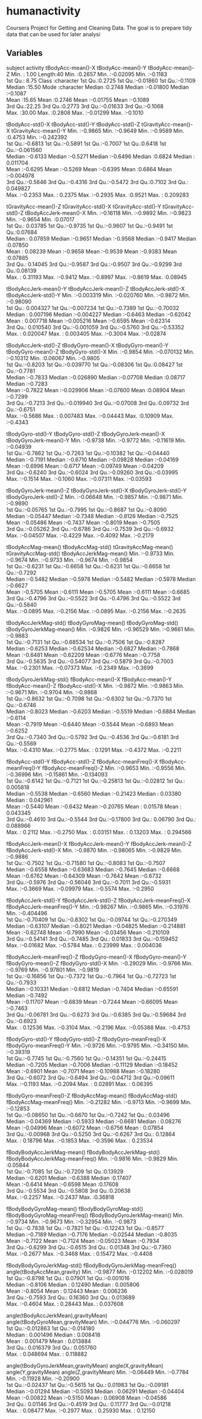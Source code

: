 humanactivity
=============

Coursera Project for Getting and Cleaning Data.  The goal is to prepare tidy data that can be used for later analysi


Variables
----------
subject          activity           tBodyAcc-mean()-X tBodyAcc-mean()-Y  tBodyAcc-mean()-Z
 Min.   : 1.00   Length:40          Min.   :0.2657    Min.   :-0.02095   Min.   :-0.1183  
 1st Qu.: 8.75   Class :character   1st Qu.:0.2725    1st Qu.:-0.01860   1st Qu.:-0.1109  
 Median :15.50   Mode  :character   Median :0.2748    Median :-0.01800   Median :-0.1087  
 Mean   :15.65                      Mean   :0.2746    Mean   :-0.01755   Mean   :-0.1089  
 3rd Qu.:22.25                      3rd Qu.:0.2773    3rd Qu.:-0.01633   3rd Qu.:-0.1068  
 Max.   :30.00                      Max.   :0.2808    Max.   :-0.01299   Max.   :-0.1010  
 
 tBodyAcc-std()-X  tBodyAcc-std()-Y  tBodyAcc-std()-Z  tGravityAcc-mean()-X tGravityAcc-mean()-Y
 Min.   :-0.9865   Min.   :-0.9649   Min.   :-0.9589   Min.   :0.4753       Min.   :-0.242392   
 1st Qu.:-0.6813   1st Qu.:-0.5891   1st Qu.:-0.7007   1st Qu.:0.6418       1st Qu.:-0.061560   
 Median :-0.6133   Median :-0.5271   Median :-0.6496   Median :0.6824       Median : 0.011704   
 Mean   :-0.6295   Mean   :-0.5269   Mean   :-0.6395   Mean   :0.6864       Mean   :-0.004978   
 3rd Qu.:-0.5646   3rd Qu.:-0.4316   3rd Qu.:-0.5472   3rd Qu.:0.7102       3rd Qu.: 0.049827   
 Max.   :-0.2353   Max.   : 0.2375   Max.   :-0.2935   Max.   :0.9521       Max.   : 0.209283   
 
 tGravityAcc-mean()-Z tGravityAcc-std()-X tGravityAcc-std()-Y tGravityAcc-std()-Z tBodyAccJerk-mean()-X
 Min.   :-0.16118     Min.   :-0.9892     Min.   :-0.9823     Min.   :-0.9654     Min.   :0.07017      
 1st Qu.: 0.03785     1st Qu.:-0.9735     1st Qu.:-0.9607     1st Qu.:-0.9491     1st Qu.:0.07684      
 Median : 0.07859     Median :-0.9651     Median :-0.9568     Median :-0.9417     Median :0.07850      
 Mean   : 0.08239     Mean   :-0.9658     Mean   :-0.9539     Mean   :-0.9383     Mean   :0.07885      
 3rd Qu.: 0.14045     3rd Qu.:-0.9587     3rd Qu.:-0.9507     3rd Qu.:-0.9299     3rd Qu.:0.08139      
 Max.   : 0.31193     Max.   :-0.9412     Max.   :-0.8997     Max.   :-0.8619     Max.   :0.08945      
 
 tBodyAccJerk-mean()-Y tBodyAccJerk-mean()-Z tBodyAccJerk-std()-X tBodyAccJerk-std()-Y
 Min.   :-0.003319     Min.   :-0.020760     Min.   :-0.9872      Min.   :-0.98090    
 1st Qu.: 0.004327     1st Qu.:-0.007234     1st Qu.:-0.7389      1st Qu.:-0.70032    
 Median : 0.007196     Median :-0.004227     Median :-0.6463      Median :-0.62042    
 Mean   : 0.007718     Mean   :-0.005216     Mean   :-0.6595      Mean   :-0.62314    
 3rd Qu.: 0.010540     3rd Qu.:-0.001059     3rd Qu.:-0.5760      3rd Qu.:-0.53352    
 Max.   : 0.020047     Max.   : 0.003405     Max.   :-0.3004      Max.   :-0.02874    
 
 tBodyAccJerk-std()-Z tBodyGyro-mean()-X  tBodyGyro-mean()-Y tBodyGyro-mean()-Z tBodyGyro-std()-X
 Min.   :-0.9854      Min.   :-0.070132   Min.   :-0.10312   Min.   :0.06067    Min.   :-0.9805  
 1st Qu.:-0.8203      1st Qu.:-0.039770   1st Qu.:-0.08306   1st Qu.:0.08427    1st Qu.:-0.7781  
 Median :-0.7833      Median :-0.026890   Median :-0.07708   Median :0.08717    Median :-0.7283  
 Mean   :-0.7822      Mean   :-0.029906   Mean   :-0.07600   Mean   :0.08904    Mean   :-0.7299  
 3rd Qu.:-0.7213      3rd Qu.:-0.019940   3rd Qu.:-0.07008   3rd Qu.:0.09732    3rd Qu.:-0.6751  
 Max.   :-0.5686      Max.   : 0.007483   Max.   :-0.04443   Max.   :0.10909    Max.   :-0.4343  
 
 tBodyGyro-std()-Y tBodyGyro-std()-Z tBodyGyroJerk-mean()-X tBodyGyroJerk-mean()-Y
 Min.   :-0.9738   Min.   :-0.9772   Min.   :-0.11619       Min.   :-0.04939      
 1st Qu.:-0.7862   1st Qu.:-0.7263   1st Qu.:-0.10382       1st Qu.:-0.04440      
 Median :-0.7191   Median :-0.6710   Median :-0.09828       Median :-0.04169      
 Mean   :-0.6996   Mean   :-0.6717   Mean   :-0.09749       Mean   :-0.04209      
 3rd Qu.:-0.6240   3rd Qu.:-0.6024   3rd Qu.:-0.09260       3rd Qu.:-0.03995      
 Max.   :-0.1514   Max.   :-0.1060   Max.   :-0.07311       Max.   :-0.03593      
 
 tBodyGyroJerk-mean()-Z tBodyGyroJerk-std()-X tBodyGyroJerk-std()-Y tBodyGyroJerk-std()-Z
 Min.   :-0.06648       Min.   :-0.9857       Min.   :-0.9871       Min.   :-0.9890      
 1st Qu.:-0.05765       1st Qu.:-0.7995       1st Qu.:-0.8687       1st Qu.:-0.8090      
 Median :-0.05447       Median :-0.7348       Median :-0.8126       Median :-0.7525      
 Mean   :-0.05486       Mean   :-0.7437       Mean   :-0.8019       Mean   :-0.7505      
 3rd Qu.:-0.05262       3rd Qu.:-0.6786       3rd Qu.:-0.7539       3rd Qu.:-0.6932      
 Max.   :-0.04507       Max.   :-0.4229       Max.   :-0.4092       Max.   :-0.2179      
 
 tBodyAccMag-mean() tBodyAccMag-std() tGravityAccMag-mean() tGravityAccMag-std() tBodyAccJerkMag-mean()
 Min.   :-0.9733    Min.   :-0.9674   Min.   :-0.9733       Min.   :-0.9674      Min.   :-0.9854       
 1st Qu.:-0.6231    1st Qu.:-0.6658   1st Qu.:-0.6231       1st Qu.:-0.6658      1st Qu.:-0.7292       
 Median :-0.5482    Median :-0.5978   Median :-0.5482       Median :-0.5978      Median :-0.6627       
 Mean   :-0.5705    Mean   :-0.6111   Mean   :-0.5705       Mean   :-0.6111      Mean   :-0.6685       
 3rd Qu.:-0.4796    3rd Qu.:-0.5522   3rd Qu.:-0.4796       3rd Qu.:-0.5522      3rd Qu.:-0.5840       
 Max.   :-0.0895    Max.   :-0.2156   Max.   :-0.0895       Max.   :-0.2156      Max.   :-0.2635       
 
 tBodyAccJerkMag-std() tBodyGyroMag-mean() tBodyGyroMag-std() tBodyGyroJerkMag-mean()
 Min.   :-0.9826       Min.   :-0.96529    Min.   :-0.9661    Min.   :-0.9883        
 1st Qu.:-0.7131       1st Qu.:-0.68534    1st Qu.:-0.7506    1st Qu.:-0.8287        
 Median :-0.6253       Median :-0.62534    Median :-0.6827    Median :-0.7868        
 Mean   :-0.6481       Mean   :-0.62209    Mean   :-0.6776    Mean   :-0.7758        
 3rd Qu.:-0.5635       3rd Qu.:-0.54077    3rd Qu.:-0.5879    3rd Qu.:-0.7003        
 Max.   :-0.2301       Max.   :-0.07373    Max.   :-0.2349    Max.   :-0.3699        
 
 tBodyGyroJerkMag-std() fBodyAcc-mean()-X fBodyAcc-mean()-Y fBodyAcc-mean()-Z fBodyAcc-std()-X 
 Min.   :-0.9872        Min.   :-0.9863   Min.   :-0.9671   Min.   :-0.9704   Min.   :-0.9868  
 1st Qu.:-0.8632        1st Qu.:-0.7098   1st Qu.:-0.6302   1st Qu.:-0.7370   1st Qu.:-0.6746  
 Median :-0.8023        Median :-0.6203   Median :-0.5519   Median :-0.6884   Median :-0.6114  
 Mean   :-0.7919        Mean   :-0.6440   Mean   :-0.5544   Mean   :-0.6893   Mean   :-0.6252  
 3rd Qu.:-0.7340        3rd Qu.:-0.5792   3rd Qu.:-0.4536   3rd Qu.:-0.6181   3rd Qu.:-0.5569  
 Max.   :-0.4310        Max.   :-0.2775   Max.   : 0.1291   Max.   :-0.4372   Max.   :-0.2211  
 
 fBodyAcc-std()-Y  fBodyAcc-std()-Z  fBodyAcc-meanFreq()-X fBodyAcc-meanFreq()-Y fBodyAcc-meanFreq()-Z
 Min.   :-0.9653   Min.   :-0.9556   Min.   :-0.36996      Min.   :-0.15861      Min.   :-0.134093    
 1st Qu.:-0.6142   1st Qu.:-0.7121   1st Qu.:-0.25813      1st Qu.:-0.02812      1st Qu.: 0.005818    
 Median :-0.5538   Median :-0.6560   Median :-0.21423      Median : 0.03380      Median : 0.042961    
 Mean   :-0.5440   Mean   :-0.6432   Mean   :-0.20765      Mean   : 0.01578      Mean   : 0.043345    
 3rd Qu.:-0.4610   3rd Qu.:-0.5544   3rd Qu.:-0.17800      3rd Qu.: 0.06790      3rd Qu.: 0.088966    
 Max.   : 0.2112   Max.   :-0.2750   Max.   : 0.03151      Max.   : 0.13203      Max.   : 0.294566    
 
 fBodyAccJerk-mean()-X fBodyAccJerk-mean()-Y fBodyAccJerk-mean()-Z fBodyAccJerk-std()-X
 Min.   :-0.9870       Min.   :-0.98065      Min.   :-0.9829       Min.   :-0.9886     
 1st Qu.:-0.7502       1st Qu.:-0.71580      1st Qu.:-0.8083       1st Qu.:-0.7507     
 Median :-0.6558       Median :-0.63683      Median :-0.7645       Median :-0.6668     
 Mean   :-0.6762       Mean   :-0.64309      Mean   :-0.7642       Mean   :-0.6732     
 3rd Qu.:-0.5976       3rd Qu.:-0.56046      3rd Qu.:-0.7011       3rd Qu.:-0.5931     
 Max.   :-0.3669       Max.   :-0.09979      Max.   :-0.5574       Max.   :-0.2950     
 
 fBodyAccJerk-std()-Y fBodyAccJerk-std()-Z fBodyAccJerk-meanFreq()-X fBodyAccJerk-meanFreq()-Y
 Min.   :-0.98267     Min.   :-0.9865      Min.   :-0.31976          Min.   :-0.404496        
 1st Qu.:-0.70409     1st Qu.:-0.8302      1st Qu.:-0.09744          1st Qu.:-0.270349        
 Median :-0.63107     Median :-0.8021      Median :-0.04825          Median :-0.214881        
 Mean   :-0.62748     Mean   :-0.7990      Mean   :-0.03456          Mean   :-0.210109        
 3rd Qu.:-0.54141     3rd Qu.:-0.7485      3rd Qu.: 0.01833          3rd Qu.:-0.159452        
 Max.   :-0.01682     Max.   :-0.5784      Max.   : 0.23999          Max.   : 0.004036        
 
 fBodyAccJerk-meanFreq()-Z fBodyGyro-mean()-X fBodyGyro-mean()-Y fBodyGyro-mean()-Z fBodyGyro-std()-X
 Min.   :-0.29029          Min.   :-0.9766    Min.   :-0.9769    Min.   :-0.97801   Min.   :-0.9819  
 1st Qu.:-0.16856          1st Qu.:-0.7372    1st Qu.:-0.7964    1st Qu.:-0.72723   1st Qu.:-0.7933  
 Median :-0.10331          Median :-0.6812    Median :-0.7404    Median :-0.65591   Median :-0.7492  
 Mean   :-0.11707          Mean   :-0.6839    Mean   :-0.7244    Mean   :-0.66095   Mean   :-0.7463  
 3rd Qu.:-0.06781          3rd Qu.:-0.6273    3rd Qu.:-0.6385    3rd Qu.:-0.59684   3rd Qu.:-0.6923  
 Max.   : 0.12536          Max.   :-0.3104    Max.   :-0.2196    Max.   :-0.05388   Max.   :-0.4753  
 
 fBodyGyro-std()-Y fBodyGyro-std()-Z fBodyGyro-meanFreq()-X fBodyGyro-meanFreq()-Y
 Min.   :-0.9726   Min.   :-0.9795   Min.   :-0.34150       Min.   :-0.39319      
 1st Qu.:-0.7745   1st Qu.:-0.7560   1st Qu.:-0.14351       1st Qu.:-0.24415      
 Median :-0.7205   Median :-0.7006   Median :-0.11129       Median :-0.18452      
 Mean   :-0.6901   Mean   :-0.7071   Mean   :-0.10988       Mean   :-0.18280      
 3rd Qu.:-0.6072   3rd Qu.:-0.6494   3rd Qu.:-0.04712       3rd Qu.:-0.09611      
 Max.   :-0.1193   Max.   :-0.2094   Max.   : 0.02891       Max.   : 0.06395      
 
 fBodyGyro-meanFreq()-Z fBodyAccMag-mean() fBodyAccMag-std() fBodyAccMag-meanFreq()
 Min.   :-0.21282       Min.   :-0.9713    Min.   :-0.9699   Min.   :-0.12853      
 1st Qu.:-0.08650       1st Qu.:-0.6670    1st Qu.:-0.7242   1st Qu.: 0.03496      
 Median :-0.04369       Median :-0.5933    Median :-0.6681   Median : 0.08276      
 Mean   :-0.04996       Mean   :-0.6072    Mean   :-0.6756   Mean   : 0.07854      
 3rd Qu.:-0.00968       3rd Qu.:-0.5250    3rd Qu.:-0.6267   3rd Qu.: 0.12864      
 Max.   : 0.18796       Max.   :-0.1853    Max.   :-0.3596   Max.   : 0.23534      
 
 fBodyBodyAccJerkMag-mean() fBodyBodyAccJerkMag-std() fBodyBodyAccJerkMag-meanFreq()
 Min.   :-0.9816            Min.   :-0.9829           Min.   :0.05844               
 1st Qu.:-0.7085            1st Qu.:-0.7209           1st Qu.:0.13929               
 Median :-0.6201            Median :-0.6388           Median :0.17407               
 Mean   :-0.6414            Mean   :-0.6598           Mean   :0.17608               
 3rd Qu.:-0.5534            3rd Qu.:-0.5808           3rd Qu.:0.20638               
 Max.   :-0.2257            Max.   :-0.2437           Max.   :0.36818               
 
 fBodyBodyGyroMag-mean() fBodyBodyGyroMag-std() fBodyBodyGyroMag-meanFreq() fBodyBodyGyroJerkMag-mean()
 Min.   :-0.9734         Min.   :-0.9673        Min.   :-0.32954            Min.   :-0.9873            
 1st Qu.:-0.7838         1st Qu.:-0.7821        1st Qu.:-0.12243            1st Qu.:-0.8577            
 Median :-0.7189         Median :-0.7176        Median :-0.02544            Median :-0.8035            
 Mean   :-0.7122         Mean   :-0.7124        Mean   :-0.05023            Mean   :-0.7934            
 3rd Qu.:-0.6299         3rd Qu.:-0.6515        3rd Qu.: 0.01348            3rd Qu.:-0.7360            
 Max.   :-0.2677         Max.   :-0.3468        Max.   : 0.15472            Max.   :-0.4408            
 
 fBodyBodyGyroJerkMag-std() fBodyBodyGyroJerkMag-meanFreq() angle(tBodyAccMean,gravity)
 Min.   :-0.9877            Min.   :-0.12202                Min.   :-0.028019          
 1st Qu.:-0.8798            1st Qu.: 0.07901                1st Qu.:-0.001016          
 Median :-0.8106            Median : 0.12490                Median : 0.005806          
 Mean   :-0.8054            Mean   : 0.12443                Mean   : 0.006236          
 3rd Qu.:-0.7593            3rd Qu.: 0.16360                3rd Qu.: 0.013689          
 Max.   :-0.4604            Max.   : 0.28443                Max.   : 0.037608          
 
 angle(tBodyAccJerkMean),gravityMean) angle(tBodyGyroMean,gravityMean)
 Min.   :-0.044776                    Min.   :-0.060297               
 1st Qu.:-0.012863                    1st Qu.:-0.014180               
 Median : 0.001496                    Median : 0.008418               
 Mean   : 0.001479                    Mean   : 0.013884               
 3rd Qu.: 0.016379                    3rd Qu.: 0.051760               
 Max.   : 0.048694                    Max.   : 0.118882               
 
 angle(tBodyGyroJerkMean,gravityMean) angle(X,gravityMean) angle(Y,gravityMean) angle(Z,gravityMean)
 Min.   :-0.06449                     Min.   :-0.7784      Min.   :-0.11928     Min.   :-0.20900    
 1st Qu.:-0.02437                     1st Qu.:-0.5615      1st Qu.: 0.01983     1st Qu.:-0.09181    
 Median :-0.01294                     Median :-0.5093      Median : 0.06291     Median :-0.04404    
 Mean   :-0.00822                     Mean   :-0.5150      Mean   : 0.06908     Mean   :-0.04586    
 3rd Qu.: 0.01146                     3rd Qu.:-0.4519      3rd Qu.: 0.11777     3rd Qu.:-0.01218    
 Max.   : 0.08477                     Max.   :-0.2977      Max.   : 0.25930     Max.   : 0.12150   